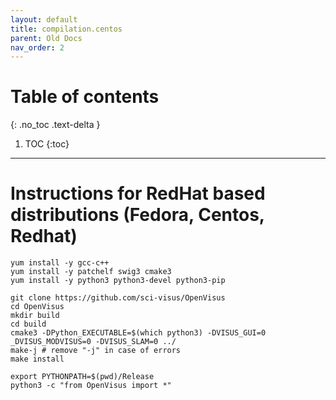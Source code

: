 ```yaml
---
layout: default
title: compilation.centos
parent: Old Docs
nav_order: 2
---
```


# Table of contents
{: .no_toc .text-delta }

1. TOC
{:toc}

---

# Instructions for RedHat based distributions (Fedora, Centos, Redhat)

```
yum install -y gcc-c++
yum install -y patchelf swig3 cmake3
yum install -y python3 python3-devel python3-pip

git clone https://github.com/sci-visus/OpenVisus
cd OpenVisus
mkdir build 
cd build
cmake3 -DPython_EXECUTABLE=$(which python3) -DVISUS_GUI=0 _DVISUS_MODVISUS=0 -DVISUS_SLAM=0 ../
make-j # remove "-j" in case of errors
make install

export PYTHONPATH=$(pwd)/Release 
python3 -c "from OpenVisus import *"
```

